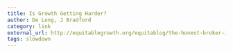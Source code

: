 ```yaml
---
title: Is Growth Getting Harder?
author: De Long, J Bradford
category: link
external_url: http://equitablegrowth.org/equitablog/the-honest-broker-is-growth-getting-harder-if-so-why-and-what-can-we-do-about-it/
tags: slowdown
---
```

